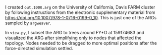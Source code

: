 I created `out.1000.arg` on the University of California, Davis FARM cluster by following instructions from the electronic supplementary material from https://doi.org/10.1007/978-1-0716-0199-0_10. This is just one of the ARGs sampled by `argweaver`.

In `view.py`, I subset the ARG to trees around FY*O at 159174683 and visualized the ARG after simplifying only to nodes that affected the topology. Nodes needed to be dragged to more optimal positions after the force-directed simulation settled.